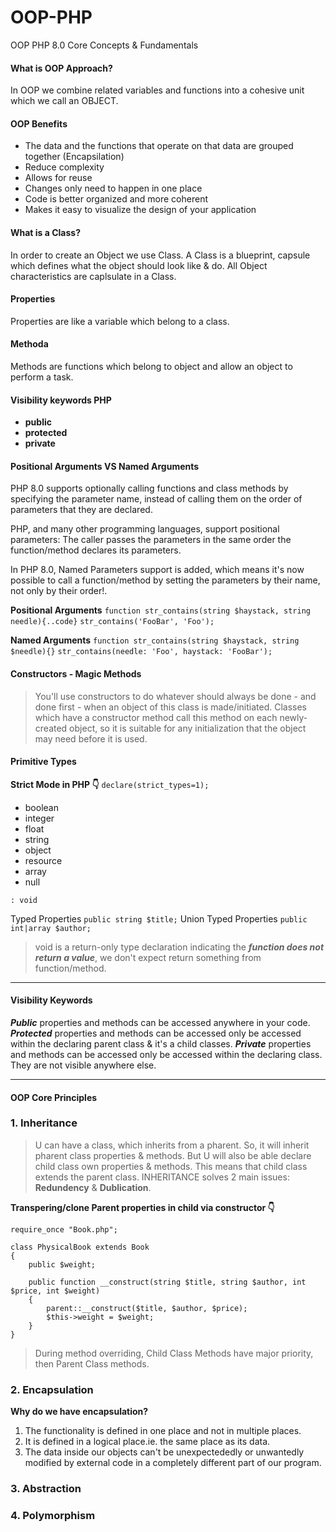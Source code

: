 # OOP-PHP

OOP PHP 8.0 Core Concepts &amp; Fundamentals

#### What is OOP Approach?

In OOP we combine related variables and functions into a cohesive unit which we call an OBJECT.

#### OOP Benefits

-   The data and the functions that operate on that data are grouped together (Encapsilation)
-   Reduce complexity
-   Allows for reuse
-   Changes only need to happen in one place
-   Code is better organized and more coherent
-   Makes it easy to visualize the design of your application

#### What is a Class?

In order to create an Object we use Class. A Class is a blueprint, capsule which defines what the object should look like & do. All Object characteristics are caplsulate in a Class.

#### Properties

Properties are like a variable which belong to a class.

#### Methoda

Methods are functions which belong to object and allow an object to perform a task.

#### Visibility keywords PHP

-   **public**
-   **protected**
-   **private**

#### Positional Arguments VS Named Arguments

PHP 8.0 supports optionally calling functions and class methods by specifying the parameter name, instead of calling them on the order of parameters that they are declared.

PHP, and many other programming languages, support positional parameters: The caller passes the parameters in the same order the function/method declares its parameters.

In PHP 8.0, Named Parameters support is added, which means it's now possible to call a function/method by setting the parameters by their name, not only by their order!.

**Positional Arguments**
`function str_contains(string $haystack, string needle){..code}`
`str_contains('FooBar', 'Foo');`

**Named Arguments**
`function str_contains(string $haystack, string $needle){}`
`str_contains(needle: 'Foo', haystack: 'FooBar');`

#### Constructors - Magic Methods

> You'll use constructors to do whatever should always be done - and done first - when an object of this class is made/initiated.
> Classes which have a constructor method call this method on each newly-created object, so it is suitable for any initialization that the object may need before it is used.

#### Primitive Types

**Strict Mode in PHP 👇**
`declare(strict_types=1);`

-   boolean
-   integer
-   float
-   string
-   object
-   resource
-   array
-   null

`: void`

Typed Properties
`public string $title;`
Union Typed Properties
`public int|array $author;`

> void is a return-only type declaration indicating the **_function does not return a value_**, we don't expect return something from function/method.

---

#### Visibility Keywords

**_Public_** properties and methods can be accessed anywhere in your code.
**_Protected_** properties and methods can be accessed only be accessed within the declaring parent class & it's a child classes.
**_Private_** properties and methods can be accessed only be accessed within the declaring class. They are not visible anywhere else.

---

#### OOP Core Principles

### 1. Inheritance

> U can have a class, which inherits from a pharent. So, it will inherit pharent class properties & methods. But U will also be able declare child class own properties & methods. This means that child class extends the parent class.
> INHERITANCE solves 2 main issues: **Redundency** & **Dublication**.

**Transpering/clone Parent properties in child via constructor 👇**

```
require_once "Book.php";

class PhysicalBook extends Book
{
    public $weight;

    public function __construct(string $title, string $author, int $price, int $weight)
    {
        parent::__construct($title, $author, $price);
        $this->weight = $weight;
    }
}
```

> During method overriding, Child Class Methods have major priority, then Parent Class methods.

### 2. Encapsulation

**Why do we have encapsulation?**

1. The functionality is defined in one place and not in multiple places.
2. It is defined in a logical place.ie. the same place as its data.
3. The data inside our objects can't be unexpectededly or unwantedly modified by external code in a completely different part of our program.

### 3. Abstraction

### 4. Polymorphism
